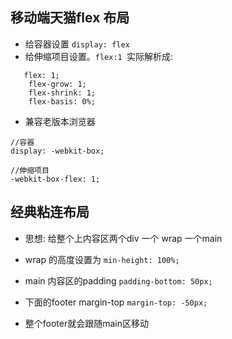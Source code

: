 ## 移动端天猫flex 布局

* 给容器设置 `display: flex`
* 给伸缩项目设置。`flex:1 `实际解析成:

```
   flex: 1;
    flex-grow: 1;
    flex-shrink: 1;
    flex-basis: 0%;
```

* 兼容老版本浏览器
```
//容器
display: -webkit-box;

//伸缩项目
-webkit-box-flex: 1;

```

## 经典粘连布局

* 思想: 给整个上内容区两个div 一个 wrap 一个main
* wrap 的高度设置为 `min-height: 100%;`
* main 内容区的padding `padding-bottom: 50px;`
* 下面的footer margin-top `margin-top: -50px;`

* 整个footer就会跟随main区移动










